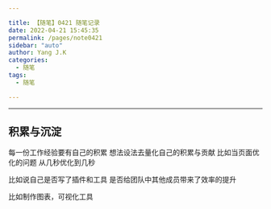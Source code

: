 ```yaml
---

title: 【随笔】0421 随笔记录
date: 2022-04-21 15:45:35
permalink: /pages/note0421
sidebar: "auto"
author: Yang J.K
categories:
  - 随笔
tags:
  - 随笔

---
```


***

## 积累与沉淀

每一份工作经验要有自己的积累
想法设法去量化自己的积累与贡献
比如当页面优化的问题
从几秒优化到几秒

比如说自己是否写了插件和工具
是否给团队中其他成员带来了效率的提升

比如制作图表，可视化工具

